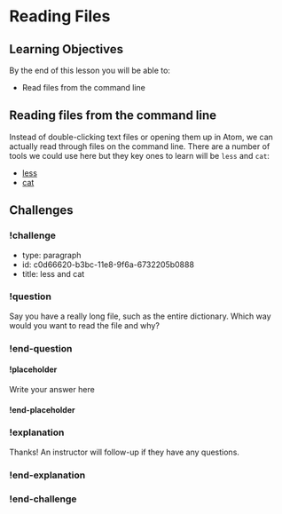 # Reading Files

## Learning Objectives

By the end of this lesson you will be able to:

* Read files from the command line

## Reading files from the command line

Instead of double-clicking text files or opening them up in Atom, we can actually read through files on the command line. There are a number of tools we could use here but they key ones to learn will be `less` and `cat`:

* [less](https://learnpythonthehardway.org/book/appendix-a-cli/ex12.html)
* [cat](https://learnpythonthehardway.org/book/appendix-a-cli/ex13.html)

## Challenges

<!-- Question -->

### !challenge

* type: paragraph
* id: c0d66620-b3bc-11e8-9f6a-6732205b0888
* title: less and cat

### !question

Say you have a really long file, such as the entire dictionary. Which way would you want to read the file and why?

### !end-question

#### !placeholder

Write your answer here

#### !end-placeholder

### !explanation

Thanks! An instructor will follow-up if they have any questions.

### !end-explanation

### !end-challenge
